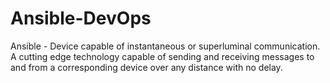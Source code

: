 Ansible-DevOps
==============

Ansible - Device capable of instantaneous or superluminal communication. A cutting edge technology capable of sending
and receiving messages to and from a corresponding device over any distance with no delay.
